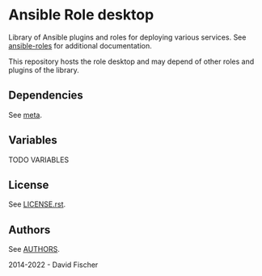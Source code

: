 # Ansible Role desktop

Library of Ansible plugins and roles for deploying various services.
See [ansible-roles](https://github.com/davidfischer-ch/ansible-roles) for additional documentation.

This repository hosts the role desktop and may depend of other roles and plugins of the library.

## Dependencies

See [meta](meta/main.yml).

## Variables

TODO VARIABLES

## License

See [LICENSE.rst](LICENSE.rst).

## Authors

See [AUTHORS](AUTHORS).

2014-2022 - David Fischer
